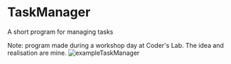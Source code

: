 # TaskManager
A short program for managing tasks

Note: program made during a workshop day at Coder's Lab. The idea and realisation are mine. 
![exampleTaskManager](https://user-images.githubusercontent.com/70848069/202275502-41c4e5ee-3b4f-42c1-8850-969a8260de2e.png)
